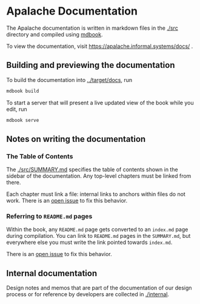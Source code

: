 # Apalache Documentation

The Apalache documentation is written in markdown files in the [./src](./src)
directory and compiled using [mdbook](https://github.com/rust-lang/mdBook).

To view the documentation, visit https://apalache.informal.systems/docs/ .

## Building and previewing the documentation

To build the documentation into [../target/docs](../target/docs), run

```sh
mdbook build
```

To start a server that will present a live updated view of the book while you
edit, run

```sh
mdbook serve
```

## Notes on writing the documentation

### The Table of Contents

The [./src/SUMMARY.md](./src/SUMMARY.md) specifies the table of contents shown
in the sidebar of the documentation. Any top-level chapters must be linked from
there.

Each chapter must link a file: internal links to anchors within files do not
work. There is an [open issue](https://github.com/rust-lang/mdBook/issues/167)
to fix this behavior.

### Referring to `README.md` pages

Within the book, any `README.md` page gets converted to an `index.md` page
during compilation. You can link to `README.md` pages in the `SUMMARY.md`, but
everywhere else you must write the link pointed towards `index.md`.

There is an [open issue](https://github.com/rust-lang/mdBook/issues/1268) to fix
this behavior.

## Internal documentation

Design notes and memos that are part of the documentation of our design process
or for reference by developers are collected in [./internal](./internal).
